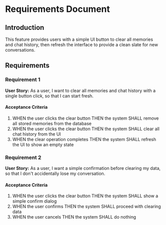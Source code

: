 # Requirements Document

## Introduction

This feature provides users with a simple UI button to clear all memories and chat history, then refresh the interface to provide a clean slate for new conversations.

## Requirements

### Requirement 1

**User Story:** As a user, I want to clear all memories and chat history with a single button click, so that I can start fresh.

#### Acceptance Criteria

1. WHEN the user clicks the clear button THEN the system SHALL remove all stored memories from the database
2. WHEN the user clicks the clear button THEN the system SHALL clear all chat history from the UI
3. WHEN the clear operation completes THEN the system SHALL refresh the UI to show an empty state

### Requirement 2

**User Story:** As a user, I want a simple confirmation before clearing my data, so that I don't accidentally lose my conversation.

#### Acceptance Criteria

1. WHEN the user clicks the clear button THEN the system SHALL show a simple confirm dialog
2. WHEN the user confirms THEN the system SHALL proceed with clearing data
3. WHEN the user cancels THEN the system SHALL do nothing